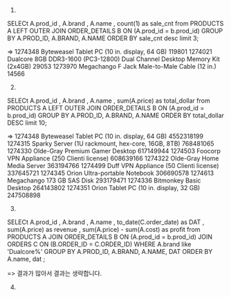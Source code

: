 1.
SELECt
  A.prod_id
  , A.brand
  , A.name
  , count(1) as sale_cnt
from
  PRODUCTS A
  LEFT OUTER JOIN  ORDER_DETAILS B
  ON (A.prod_id = b.prod_id)
GROUP BY A.PROD_ID, A.BRAND, A.NAME
ORDER BY sale_cnt desc
limit 3;

=>
1274348	Byteweasel	Tablet PC (10 in. display, 64 GB)	119801
1274021	Dualcore	8GB DDR3-1600 (PC3-12800) Dual Channel Desktop Memory Kit (2x4GB)	29053
1273970	Megachango	F Jack Male-to-Male Cable (12 in.)	14566

2.
SELECt
  A.prod_id
  , A.brand
  , A.name
  , sum(A.price) as total_dollar
from
  PRODUCTS A
  LEFT OUTER JOIN  ORDER_DETAILS B
  ON (A.prod_id = b.prod_id)
GROUP BY A.PROD_ID, A.BRAND, A.NAME
ORDER BY total_dollar DESC
limit 10;

=>
1274348	Byteweasel	Tablet PC (10 in. display, 64 GB)	4552318199
1274315	Sparky	Server (1U rackmount, hex-core, 16GB, 8TB)	768481065
1274330	Olde-Gray	Premium Gamer Desktop	617149944
1274503	Foocorp	VPN Appliance (250 Clienti license)	608639166
1274322	Olde-Gray	Home Media Server	363194766
1274499	Duff	VPN Appliance (50 Clienti license)	337645721
1274345	Orion	Ultra-portable Notebook	306690578
1274613	Megachango	173 GB SAS Disk	293179471
1274336	Bitmonkey	Basic Desktop	264143802
1274351	Orion	Tablet PC (10 in. display, 32 GB)	247508898

3.
SELECt
  A.prod_id
  , A.brand
  , A.name
  , to_date(C.order_date) as DAT
  , sum(A.price) as revenue
  , sum(A.price) - sum(A.cost) as profit
from
  PRODUCTS A
  JOIN  ORDER_DETAILS B
  ON (A.prod_id = b.prod_id)
  JOIN  ORDERS C
  ON (B.ORDER_ID = C.ORDER_ID)
WHERE
  A.brand like 'Dualcore%'
GROUP BY A.PROD_ID, A.BRAND, A.NAME, DAT
ORDER BY A.name, dat
;

=>
결과가 많아서 결과는 생략합니다.

4.
